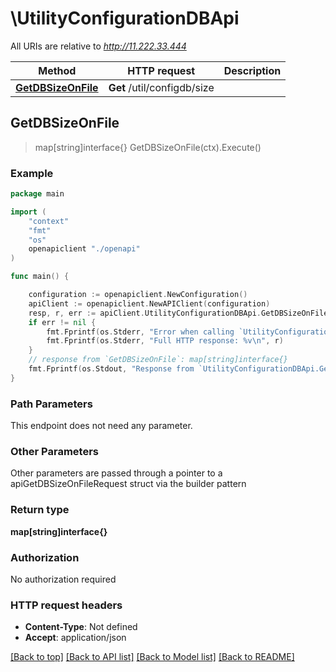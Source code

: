 # \UtilityConfigurationDBApi

All URIs are relative to *http://11.222.33.444*

Method | HTTP request | Description
------------- | ------------- | -------------
[**GetDBSizeOnFile**](UtilityConfigurationDBApi.md#GetDBSizeOnFile) | **Get** /util/configdb/size | 



## GetDBSizeOnFile

> map[string]interface{} GetDBSizeOnFile(ctx).Execute()





### Example

```go
package main

import (
    "context"
    "fmt"
    "os"
    openapiclient "./openapi"
)

func main() {

    configuration := openapiclient.NewConfiguration()
    apiClient := openapiclient.NewAPIClient(configuration)
    resp, r, err := apiClient.UtilityConfigurationDBApi.GetDBSizeOnFile(context.Background()).Execute()
    if err != nil {
        fmt.Fprintf(os.Stderr, "Error when calling `UtilityConfigurationDBApi.GetDBSizeOnFile``: %v\n", err)
        fmt.Fprintf(os.Stderr, "Full HTTP response: %v\n", r)
    }
    // response from `GetDBSizeOnFile`: map[string]interface{}
    fmt.Fprintf(os.Stdout, "Response from `UtilityConfigurationDBApi.GetDBSizeOnFile`: %v\n", resp)
}
```

### Path Parameters

This endpoint does not need any parameter.

### Other Parameters

Other parameters are passed through a pointer to a apiGetDBSizeOnFileRequest struct via the builder pattern


### Return type

**map[string]interface{}**

### Authorization

No authorization required

### HTTP request headers

- **Content-Type**: Not defined
- **Accept**: application/json

[[Back to top]](#) [[Back to API list]](../README.md#documentation-for-api-endpoints)
[[Back to Model list]](../README.md#documentation-for-models)
[[Back to README]](../README.md)


